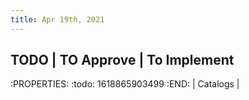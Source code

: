 ```yaml
---
title: Apr 19th, 2021
---
```


## TODO    | TO Approve | To Implement
:PROPERTIES:
:todo: 1618865903499
:END:
        | Catalogs
        |
